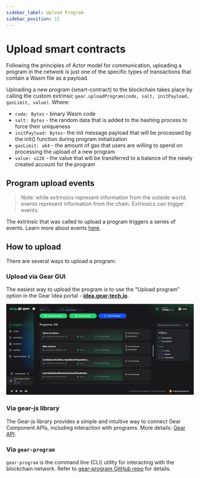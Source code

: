 ```yaml
---
sidebar_label: Upload Program
sidebar_position: 12
---
```


# Upload smart contracts

Following the principles of Actor model for communication, uploading a program in the network is just one of the specific types of transactions that contain a Wasm file as a payload.

Uploading a new program (smart-contract) to the blockchain takes place by calling the custom extrinsic `gear.uploadProgram(code, salt, initPayload, gasLimit, value)`.
Where:

- `code: Bytes` - binary Wasm code
- `salt: Bytes` - the random data that is added to the hashing process to force their uniqueness
- `initPayload: Bytes`- the init message payload that will be processed by the init() function during program initialization
- `gasLimit: u64` - the amount of gas that users are willing to spend on processing the upload of a new program
- `value: u128` - the value that will be transferred to a balance of the newly created account for the program

## Program upload events

> Note: while extrinsics represent information from the outside world, events represent information from the chain. Extrinsics can trigger events.

The extrinsic that was called to upload a program triggers a series of events. Learn more about events [here](/docs/api/events#gear-events-types).

## How to upload

There are several ways to upload a program:

### Upload via Gear GUI

The easiest way to upload the program is to use the “Upload program” option in the Gear Idea portal - **[idea.gear-tech.io](https://idea.gear-tech.io)**.

![img alt](./img/idea-upload.png)

### Via gear-js library

The Gear-js library provides a simple and intuitive way to connect Gear Component APIs, including interaction with programs. More details: [Gear API](/docs/api/getting-started).

### Via `gear-program`

`gear-program` is the command line (CLI) utility for interacting with the blockchain network. Refer to [gear-program GitHub repo](https://github.com/gear-tech/gear-program) for details.
